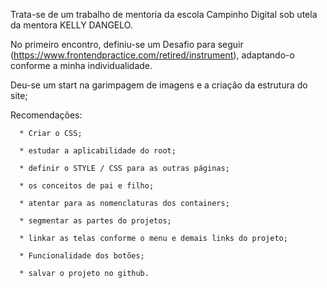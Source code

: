 Trata-se de um trabalho de mentoria da escola Campinho Digital sob utela da mentora KELLY DANGELO.

No primeiro encontro, definiu-se um Desafio para seguir (https://www.frontendpractice.com/retired/instrument), adaptando-o conforme a minha individualidade.

Deu-se um start na garimpagem de imagens e a criação da estrutura do site;

Recomendações: 

      * Criar o CSS;
			
      * estudar a aplicabilidade do root;
			
      * definir o STYLE / CSS para as outras páginas; 
			
      * os conceitos de pai e filho;
			
      * atentar para as nomenclaturas dos containers;
			
      * segmentar as partes do projetos;
			
      * linkar as telas conforme o menu e demais links do projeto;

      * Funcionalidade dos botões;      
			
      * salvar o projeto no github.
  
